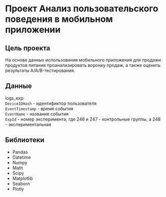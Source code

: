 # Проект Анализ пользовательского поведения в мобильном приложении

## Цель проекта

На основе данных использования мобильного приложения для продажи продуктов питания проанализировать воронку продаж, а также оценить результаты A/A/B-тестирования. 

## Данные

logs_exp:  
`DeviceIDHash` - идентификтор пользователя  
`EventTimestamp` - время события  
`EventName` - название события  
`ExpId` - номер эксперимента, где 246 и 247 - контрольные группы, а 248 - экспериментальная  

## Библиотеки

- Pandas
- Datetime
- Numpy
- Math
- Scipy
- Matplotlib
- Seaborn
- Plotly